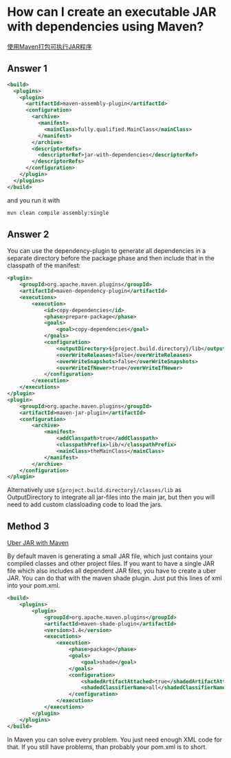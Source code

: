 # How can I create an executable JAR with dependencies using Maven?

[使用Maven打包可执行JAR程序](https://stackoverflow.com/questions/574594/how-can-i-create-an-executable-jar-with-dependencies-using-maven)

## Answer 1
```xml
<build>
  <plugins>
    <plugin>
      <artifactId>maven-assembly-plugin</artifactId>
      <configuration>
        <archive>
          <manifest>
            <mainClass>fully.qualified.MainClass</mainClass>
          </manifest>
        </archive>
        <descriptorRefs>
          <descriptorRef>jar-with-dependencies</descriptorRef>
        </descriptorRefs>
      </configuration>
    </plugin>
  </plugins>
</build>
```

and you run it with

```bash
mvn clean compile assembly:single
```

## Answer 2

You can use the dependency-plugin to generate all dependencies in a separate directory before the package phase and then include that in the classpath of the manifest:

```xml
<plugin>
    <groupId>org.apache.maven.plugins</groupId>
    <artifactId>maven-dependency-plugin</artifactId>
    <executions>
        <execution>
            <id>copy-dependencies</id>
            <phase>prepare-package</phase>
            <goals>
                <goal>copy-dependencies</goal>
            </goals>
            <configuration>
                <outputDirectory>${project.build.directory}/lib</outputDirectory>
                <overWriteReleases>false</overWriteReleases>
                <overWriteSnapshots>false</overWriteSnapshots>
                <overWriteIfNewer>true</overWriteIfNewer>
            </configuration>
        </execution>
    </executions>
</plugin>
<plugin>
    <groupId>org.apache.maven.plugins</groupId>
    <artifactId>maven-jar-plugin</artifactId>
    <configuration>
        <archive>
            <manifest>
                <addClasspath>true</addClasspath>
                <classpathPrefix>lib/</classpathPrefix>
                <mainClass>theMainClass</mainClass>
            </manifest>
        </archive>
    </configuration>
</plugin>
```

Alternatively use `${project.build.directory}/classes/lib` as OutputDirectory to integrate all jar-files into the main jar, but then you will need to add custom classloading code to load the jars.

## Method 3

[Uber JAR with Maven](https://robert-reiz.com/2011/10/19/uber-jar-with-maven/)

By default maven is generating a small JAR file, which just contains your compiled classes and other project files. If you want to have a single JAR file which also includes all dependent JAR files, you have to create a uber JAR. You can do that with the maven shade plugin. Just put this lines of xml into your pom.xml.

```xml
<build>
    <plugins>
        <plugin>
            <groupId>org.apache.maven.plugins</groupId>
            <artifactId>maven-shade-plugin</artifactId>
            <version>1.4</version>
            <executions>
                <execution>
                    <phase>package</phase>
                    <goals>
                        <goal>shade</goal>
                    </goals>
                    <configuration>
                        <shadedArtifactAttached>true</shadedArtifactAttached>
                        <shadedClassifierName>all</shadedClassifierName>
                    </configuration>
                </execution>
            </executions>
        </plugin>
    </plugins>
</build>
```

In Maven you can solve every problem. You just need enough XML code for that. If you still have problems, than probably your pom.xml is to short.
